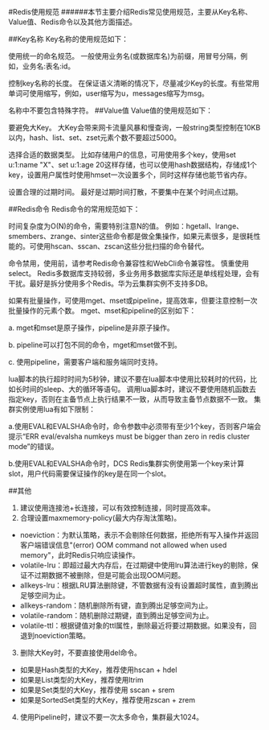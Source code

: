 #Redis使用规范
######本节主要介绍Redis常见使用规范，主要从Key名称、Value值、Redis命令以及其他方面描述。

##Key名称
Key名称的使用规范如下：

使用统一的命名规范。
一般使用业务名(或数据库名)为前缀，用冒号分隔，例如，业务名:表名:id。

控制key名称的长度。
在保证语义清晰的情况下，尽量减少Key的长度。有些常用单词可使用缩写，例如，user缩写为u，messages缩写为msg。

名称中不要包含特殊字符。
##Value值
Value值的使用规范如下：

要避免大Key。
大Key会带来网卡流量风暴和慢查询，一般string类型控制在10KB以内，hash、list、set、zset元素个数不要超过5000。

选择合适的数据类型。
比如存储用户的信息，可用使用多个key，使用set u:1:name "X"、set u:1:age 20这样存储，也可以使用hash数据结构，存储成1个key，设置用户属性时使用hmset一次设置多个，同时这样存储也能节省内存。

设置合理的过期时间。
最好是过期时间打散，不要集中在某个时间点过期。

##Redis命令
Redis命令的常用规范如下：

时间复杂度为O(N)的命令，需要特别注意N的值。
例如：hgetall、lrange、smembers、zrange、sinter这些命令都是做全集操作，如果元素很多，是很耗性能的。可使用hscan、sscan、zscan这些分批扫描的命令替代。

命令禁用，使用前，请参考Redis命令兼容性和WebCli命令兼容性。
慎重使用select。
Redis多数据库支持较弱，多业务用多数据库实际还是单线程处理，会有干扰。最好是拆分使用多个Redis。华为云集群实例不支持多DB。

如果有批量操作，可使用mget、mset或pipeline，提高效率，但要注意控制一次批量操作的元素个数。
mget、mset和pipeline的区别如下：

a. mget和mset是原子操作，pipeline是非原子操作。

b. pipeline可以打包不同的命令，mget和mset做不到。

c. 使用pipeline，需要客户端和服务端同时支持。

lua脚本的执行超时时间为5秒钟，建议不要在lua脚本中使用比较耗时的代码，比如长时间的sleep、大的循环等语句。
调用lua脚本时，建议不要使用随机函数去指定key，否则在主备节点上执行结果不一致，从而导致主备节点数据不一致。
集群实例使用lua有如下限制：

a.使用EVAL和EVALSHA命令时，命令参数中必须带有至少1个key，否则客户端会提示“ERR eval/evalsha numkeys must be bigger than zero in redis cluster mode”的错误。

b.使用EVAL和EVALSHA命令时，DCS Redis集群实例使用第一个key来计算slot，用户代码需要保证操作的key是在同一个slot。

##其他
1. 建议使用连接池+长连接，可以有效控制连接，同时提高效率。
2. 合理设置maxmemory-policy(最大内存淘汰策略)。
* noeviction：为默认策略，表示不会剔除任何数据，拒绝所有写入操作并返回客户端错误信息"(error) OOM command not allowed when used memory"，此时Redis只响应读操作。
* volatile-lru：即超过最大内存后，在过期键中使用lru算法进行key的剔除，保证不过期数据不被删除，但是可能会出现OOM问题。
* allkeys-lru：根据LRU算法删除键，不管数据有没有设置超时属性，直到腾出足够空间为止。
* allkeys-random：随机删除所有键，直到腾出足够空间为止。
* volatile-random：随机删除过期键，直到腾出足够空间为止。
* volatile-ttl：根据键值对象的ttl属性，删除最近将要过期数据。如果没有，回退到noeviction策略。
3. 删除大Key时，不要直接使用del命令。
* 如果是Hash类型的大Key，推荐使用hscan + hdel
* 如果是List类型的大Key，推荐使用ltrim
* 如果是Set类型的大Key，推荐使用 sscan + srem
* 如果是SortedSet类型的大Key，推荐使用zscan + zrem
4. 使用Pipeline时，建议不要一次太多命令，集群最大1024。